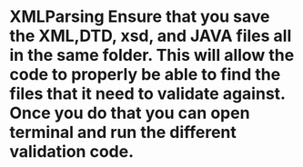 # XMLParsing Ensure that you save the XML,DTD, xsd, and JAVA files all in the same folder. This will allow the code to properly be able to find the files that it need to validate against. Once you do that you can open terminal and run the different validation code. 
